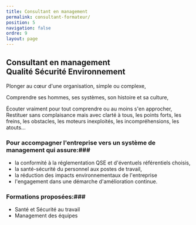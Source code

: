 ```yaml
---
title: Consultant en management
permalink: consultant-formateur/
position: 5
navigation: false
ordre: 9
layout: page
---
```


## Consultant en management <br> Qualité Sécurité Environnement

Plonger au cœur d'une organisation, simple ou complexe,

Comprendre ses hommes, ses systèmes, son histoire et sa culture,

Écouter vraiment pour tout comprendre ou au moins s'en approcher,
​
Restituer sans complaisance mais avec clarté à tous, les points forts, les freins, les obstacles, les moteurs inexploités, les incompréhensions, les atouts...
 
### Pour accompagner l'entreprise vers un système de management qui assure:###

 - la conformité à la réglementation QSE et d'éventuels référentiels choisis,
 - la santé-sécurité du personnel aux postes de travail,
 - la réduction des impacts environnementaux de l'entreprise
 - l'engagement dans une démarche d'amélioration continue.

### Formations proposées:###

 - Santé et Sécurité au travail
 - Management des équipes